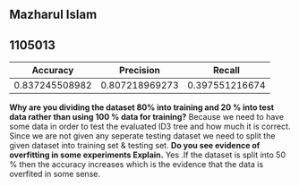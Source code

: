 ## Mazharul Islam
## 1105013

Accuracy	     |	Precision		   |	 Recall
-------------------- |  ---------------------------|------------------ 
0.837245508982       |  0.807218969273 		   | 0.397551216674

**Why are you dividing the dataset 80%  into training and 20 % into test data rather than using 100 % data for training?**
		Because we need to have some data in order to test  the evaluated ID3 tree and  how much it is correct. Since we are not given any seperate testing dataset we need to split the given dataset into training set \& testing set.
**Do you see evidence of overfitting in  some  experiments  Explain.**
		Yes .If the dataset is split into 50 \% then the accuracy increases which is the evidence that the data is overfited in some sense.

